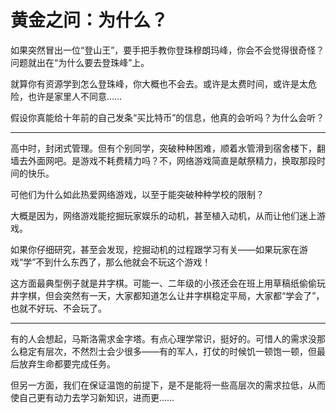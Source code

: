 <script setup>
    import TQ from "./three_question.vue";
</script>


# 黄金之问：为什么？

如果突然冒出一位“登山王”，要手把手教你登珠穆朗玛峰，你会不会觉得很奇怪？问题就出在“为什么要去登珠峰”上。

就算你有资源学到怎么登珠峰，你大概也不会去。或许是太费时间，或许是太危险，也许是家里人不同意……

假设你真能给十年前的自己发条“买比特币”的信息，他真的会听吗？为什么会听？

---

高中时，封闭式管理。但有个别同学，突破种种困难，顺着水管滑到宿舍楼下，翻墙去外面网吧。是游戏不耗费精力吗？不，网络游戏简直是献祭精力，换取那段时间的快乐。

可他们为什么如此热爱网络游戏，以至于能突破种种学校的限制？

大概是因为，网络游戏能挖掘玩家娱乐的动机，甚至植入动机，从而让他们迷上游戏。

如果你仔细研究，甚至会发现，挖掘动机的过程跟学习有关——如果玩家在游戏“学”不到什么东西了，那么他就会不玩这个游戏！

这方面最典型例子就是井字棋。可能一、二年级的小孩还会在班上用草稿纸偷偷玩井字棋，但会突然有一天，大家都知道怎么让井字棋稳定平局，大家都“学会了”，也就不好玩、不会玩了。

---

有的人会想起，马斯洛需求金字塔。有点心理学常识，挺好的。可惜人的需求没那么稳定有层次，不然烈士会少很多——有的军人，打仗的时候饥一顿饱一顿，但最后放弃生命都要完成任务。

但另一方面，我们在保证温饱的前提下，是不是能将一些高层次的需求拉低，从而使自己更有动力去学习新知识，进而更……

[//]: # (TODO: 补充文章)

<TQ />


